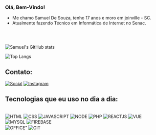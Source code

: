 ### Olá, Bem-Vindo!


- Me chamo Samuel De Souza, tenho 17 anos e moro em joinville - SC. 
- Atualmente fazendo Técnico em Informática de Internet no Senac.

<br>
<br>


![Samuel's GitHub stats](https://github-readme-stats.vercel.app/api?username=Shuraza&show_icons=true&theme=synthwave)


![Top Langs](https://github-readme-stats.vercel.app/api/top-langs/?username=Shuraza)


## Contato:
[![Social](https://img.shields.io/badge/LinkedIn-0077B5?style=for-the-badge&logo=linkedin&logoColor=white)](https://www.linkedin.com/in/samuel-de-souza-5607a8233/)
[![Instagram](https://img.shields.io/badge/Instagram-E4405F?style=for-the-badge&logo=instagram&logoColor=white)](https://www.instagram.com/samucaelo/)

## Tecnologias que eu uso no dia a dia:

<div style="display: inline_block", "alignitens: space-around"><br/>
    <img align="center" alt="HTML" src="https://img.shields.io/badge/HTML5-E34F26?style=for-the-badge&logo=html5&logoColor=white" />
    <img align="center" alt="CSS" src="https://img.shields.io/badge/CSS3-1572B6?style=for-the-badge&logo=css3&logoColor=white" />
    <img align="center" alt="JAVASCRIPT" src="https://img.shields.io/badge/JavaScript-F7DF1E?style=for-the-badge&logo=javascript&logoColor=black" />
    <img align="center" alt="NODE" src="https://img.shields.io/badge/Node.js-43853D?style=for-the-badge&logo=node.js&logoColor=white" />
    <img align="center" alt="PHP" src="https://img.shields.io/badge/PHP-777BB4?style=for-the-badge&logo=php&logoColor=white" />
    <img align="center" alt="REACTJS" src="https://img.shields.io/badge/React_Native-20232A?style=for-the-badge&logo=react&logoColor=61DAFB" />
    <img align="center" alt="VUE" src="https://img.shields.io/badge/Vue.js-35495E?style=for-the-badge&logo=vue.js&logoColor=4FC08D" />
    <img align="center" alt="MYSQL" src="https://img.shields.io/badge/MySQL-00000F?style=for-the-badge&logo=mysql&logoColor=white"/>
    <img align="center" alt="FIREBASE" src="https://img.shields.io/badge/Firebase-F29D0C?style=for-the-badge&logo=firebase&logoColor=white"/>
  </div>
  <div>
  <img align="center" alt=OFFICE" src="https://img.shields.io/badge/Microsoft_Office-D83B01?style=for-the-badge&logo=microsoft-office&logoColor=white"/>
    <img align="center" alt="GIT" src="https://img.shields.io/badge/Git-E34F26?style=for-the-badge&logo=git&logoColor=white"/>
</div>


